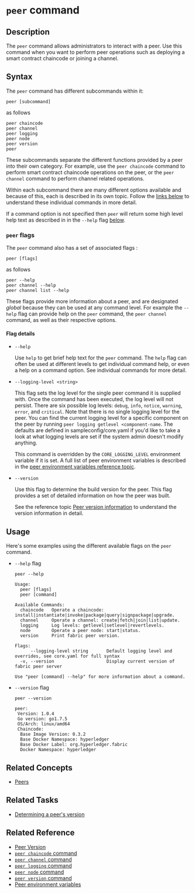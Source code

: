# <a name="PeerCommand"></a>`peer` command

## Description

The `peer` command allows administrators to interact with a peer. Use this command when you want to perform peer operations such as deploying a smart contract chaincode or joining a channel.

## Syntax

The `peer` command has different subcommands within it:

```
peer [subcommand]
```
as follows
```
peer chaincode
peer channel     
peer logging     
peer node        
peer version     
peer
```

These subcommands separate the different functions provided by a peer into their own category. For example, use the `peer chaincode` command to perform smart contract chaincode operations on the peer, or the `peer channel` command to perform channel related operations.

Within each subcommand there are many different options available and because of this, each is described in its own topic. Follow the [links below](#reference) to understand these individual commands in more detail.

If a command option is not specified then `peer` will return some high level help text as described in in the `--help` flag [below](#flags).

### `peer` flags

The `peer` command also has a set of associated flags :

```
peer [flags]
```
as follows
```
peer --help
peer channel --help
peer channel list --help
```

These flags provide more information about a peer, and are designated *global* because they can be used at any command level. For example the `--help` flag can provide help on the `peer` command, the `peer channel` command, as well as their respective options.

#### <a name=flags> </a> Flag details

* `--help`

  Use `help` to get brief help text for the `peer` command. The `help` flag can often be used at different levels to get individual command help, or even a help on a command option. See individual commands for more detail.

* `--logging-level <string>`

  This flag sets the log level for the single peer command it is supplied with. Once the command has been executed, the log level will not persist. There are six possible log levels: `debug`, `info`, `notice`, `warning`, `error`, and `critical`. Note that there is no single logging level for the peer. You can find the current logging level for a specific component on the peer by running `peer logging getlevel <component-name`. The defaults are defined in sampleconfig/core.yaml if you'd like to take a look at what logging levels are set if the system admin doesn't modify anything.

  This command is overridden by the `CORE_LOGGING_LEVEL` environment variable if it is set.  A full list of peer environment variables is described in the [peer environment variables reference topic](../Advanced/Peer/PeerEnvironmentVariables.md).

* `--version`

  Use this flag to determine the build version for the peer.  This flag provides a set of detailed information on how the peer was built.

  See the reference topic [Peer version information](../Advanced/Peer/VersionInfo.md) to understand the version information in detail.

## Usage

Here's some examples using the different available flags on the `peer` command.

* `--help` flag

  ```
  peer --help

  Usage:
    peer [flags]
    peer [command]

  Available Commands:
    chaincode   Operate a chaincode: install|instantiate|invoke|package|query|signpackage|upgrade.
    channel     Operate a channel: create|fetch|join|list|update.
    logging     Log levels: getlevel|setlevel|revertlevels.
    node        Operate a peer node: start|status.
    version     Print fabric peer version.

  Flags:
        --logging-level string       Default logging level and overrides, see core.yaml for full syntax
    -v, --version                    Display current version of fabric peer server

  Use "peer [command] --help" for more information about a command.
  ```  

* `--version` flag

  ```
  peer --version

  peer:
   Version: 1.0.4
   Go version: go1.7.5
   OS/Arch: linux/amd64
   Chaincode:
    Base Image Version: 0.3.2
    Base Docker Namespace: hyperledger
    Base Docker Label: org.hyperledger.fabric
    Docker Namespace: hyperledger
  ```

## Related Concepts
* [Peers](../../KeyConcepts/Peers/Peers.md)

## Related Tasks

* [Determining a peer's version](../../AdminTasks/Peer/PeerVersion.md)

## <a name=reference></a> Related Reference
* [Peer Version](../../Reference/Advanced/Peer/VersionInfo.md)
* [`peer chaincode` command](./PeerChaincodeCommand.md)
* [`peer channel` command](./PeerChannelCommand.md)
* [`peer logging` command](./PeerLoggingCommand.md)
* [`peer node` command](./PeerNodeCommand.md)
* [`peer version` command](./PeerVersionCommand.md)   
* [Peer environment variables](../Advanced/Peer/PeerEnvironmentVariables.md)    
